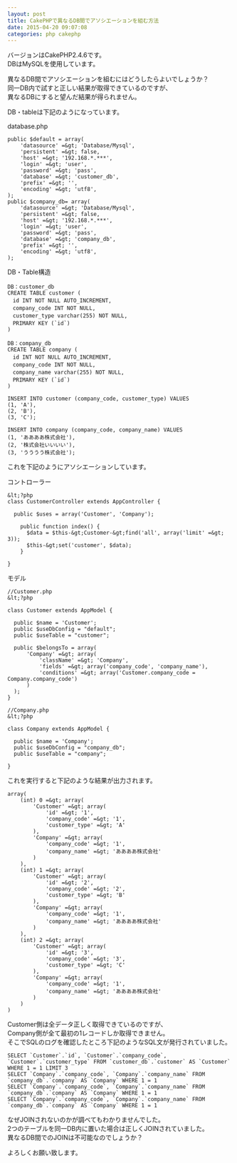 ```yaml
---
layout: post
title: CakePHPで異なるDB間でアソシエーションを組む方法
date: 2015-04-20 09:07:08
categories: php cakephp
---
```

<p>バージョンはCakePHP2.4.6です。<br>
DBはMySQLを使用しています。</p>

<p>異なるDB間でアソシエーションを組むにはどうしたらよいでしょうか？<br>
同一DB内で試すと正しい結果が取得できているのですが、<br>
異なるDBにすると望んだ結果が得られません。</p>

<p>DB・tableは下記のようになっています。</p>

<p>database.php</p>

```
public $default = array(
    'datasource' =&gt; 'Database/Mysql',
    'persistent' =&gt; false,
    'host' =&gt; '192.168.*.***',
    'login' =&gt; 'user',
    'password' =&gt; 'pass',
    'database' =&gt; 'customer_db',
    'prefix' =&gt; '',
    'encoding' =&gt; 'utf8',
);
public $company_db= array(
    'datasource' =&gt; 'Database/Mysql',
    'persistent' =&gt; false,
    'host' =&gt; '192.168.*.***',
    'login' =&gt; 'user',
    'password' =&gt; 'pass',
    'database' =&gt; 'company_db',
    'prefix' =&gt; '',
    'encoding' =&gt; 'utf8',
);
```

<p>DB・Table構造</p>

```
DB：customer_db
CREATE TABLE customer (
　id INT NOT NULL AUTO_INCREMENT,
　company_code INT NOT NULL,
　customer_type varchar(255) NOT NULL,
　PRIMARY KEY (`id`)
)

DB：company_db
CREATE TABLE company (
　id INT NOT NULL AUTO_INCREMENT,
　company_code INT NOT NULL,
　company_name varchar(255) NOT NULL,
　PRIMARY KEY (`id`)
)

INSERT INTO customer (company_code, customer_type) VALUES
(1, 'A'),
(2, 'B'),
(3, 'C');

INSERT INTO company (company_code, company_name) VALUES
(1, 'ああああ株式会社'),
(2, '株式会社いいいい'),
(3, 'うううう株式会社');
```

<p>これを下記のようにアソシエーションしています。</p>

<p>コントローラー</p>

```
&lt;?php
class CustomerController extends AppController {

  public $uses = array('Customer', 'Company');

    public function index() {
      $data = $this-&gt;Customer-&gt;find('all', array('limit' =&gt; 3));
      $this-&gt;set('customer', $data);
    }

}
```

<p>モデル</p>

```
//Customer.php
&lt;?php

class Customer extends AppModel {

  public $name = 'Customer';
  public $useDbConfig = "default";
  public $useTable = "customer";

  public $belongsTo = array(
      'Company' =&gt; array(
          'className' =&gt; 'Company',
          'fields' =&gt; array('company_code', 'company_name'),
          'conditions' =&gt; array('Customer.company_code = Company.company_code')
      )
  );
}

//Company.php
&lt;?php

class Company extends AppModel {

  public $name = 'Company';
  public $useDbConfig = "company_db";
  public $useTable = "company";

}
```

<p>これを実行すると下記のような結果が出力されます。</p>

```
array(
    (int) 0 =&gt; array(
        'Customer' =&gt; array(
            'id' =&gt; '1',
            'company_code' =&gt; '1',
            'customer_type' =&gt; 'A'
        ),
        'Company' =&gt; array(
            'company_code' =&gt; '1',
            'company_name' =&gt; 'ああああ株式会社'
        )
    ),
    (int) 1 =&gt; array(
        'Customer' =&gt; array(
            'id' =&gt; '2',
            'company_code' =&gt; '2',
            'customer_type' =&gt; 'B'
        ),
        'Company' =&gt; array(
            'company_code' =&gt; '1',
            'company_name' =&gt; 'ああああ株式会社'
        )
    ),
    (int) 2 =&gt; array(
        'Customer' =&gt; array(
            'id' =&gt; '3',
            'company_code' =&gt; '3',
            'customer_type' =&gt; 'C'
        ),
        'Company' =&gt; array(
            'company_code' =&gt; '1',
            'company_name' =&gt; 'ああああ株式会社'
        )
    )
)
```

<p>Customer側は全データ正しく取得できているのですが、<br>
Company側が全て最初の1レコードしか取得できません。<br>
そこでSQLのログを確認したところ下記のようなSQL文が発行されていました。</p>

```
SELECT `Customer`.`id`, `Customer`.`company_code`, `Customer`.`customer_type` FROM `customer_db`.`customer` AS `Customer` WHERE 1 = 1 LIMIT 3
SELECT `Company`.`company_code`, `Company`.`company_name` FROM `company_db`.`company` AS `Company` WHERE 1 = 1
SELECT `Company`.`company_code`, `Company`.`company_name` FROM `company_db`.`company` AS `Company` WHERE 1 = 1
SELECT `Company`.`company_code`, `Company`.`company_name` FROM `company_db`.`company` AS `Company` WHERE 1 = 1
```

<p>なぜJOINされないのかが調べてもわかりませんでした。<br>
2つのテーブルを同一DB内に置いた場合は正しくJOINされていました。<br>
異なるDB間でのJOINは不可能なのでしょうか？</p>

<p>よろしくお願い致します。</p>
